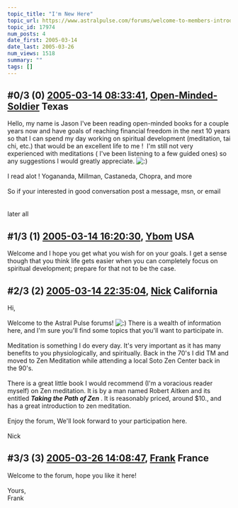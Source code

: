 ```yaml
---
topic_title: "I'm New Here"
topic_url: https://www.astralpulse.com/forums/welcome-to-members-introductions!/i-m-new-here-17974
topic_id: 17974
num_posts: 4
date_first: 2005-03-14
date_last: 2005-03-26
num_views: 1518
summary: ""
tags: []
---
```


## \#0/3 (0) [2005-03-14 08:33:41](https://www.astralpulse.com/forums/index.php?msg=155688), [Open-Minded-Soldier](https://www.astralpulse.com/forums/profile/?u=8600) Texas ##
<section>
Hello, my name is Jason I've been reading open-minded books for a couple years now and have goals of reaching financial freedom in the next 10 years so that I can spend my day working on spiritual development (meditation, tai chi, etc.) that would be an excellent life to me !  I'm still not very experienced with meditations ( I've been listening to a few guided ones) so any suggestions I would greatly appreciate.
<img alt=":)" class="smiley" src="https://www.astralpulse.com/forums/Smileys/fugue/smiley.png" title="Smiley"/>
<br>
<br>
I read alot ! Yogananda, Millman, Castaneda, Chopra, and more
<br>
<br>
So if your interested in good conversation post a message, msn, or email
<br>
<br>
<br>
later all
</section>

## \#1/3 (1) [2005-03-14 16:20:30](https://www.astralpulse.com/forums/index.php?msg=155743), [Ybom](https://www.astralpulse.com/forums/profile/?u=3928) USA ##
<section>
Welcome and I hope you get what you wish for on your goals. I get a sense though that you think life gets easier when you can completely focus on spiritual development; prepare for that not to be the case.
</section>

## \#2/3 (2) [2005-03-14 22:35:04](https://www.astralpulse.com/forums/index.php?msg=155829), [Nick](https://www.astralpulse.com/forums/profile/?u=2080) California ##
<section>
Hi,
<br>
<br>
Welcome to the Astral Pulse forums!
<img alt=":)" class="smiley" src="https://www.astralpulse.com/forums/Smileys/fugue/smiley.png" title="Smiley"/>
There is a wealth of information here, and I'm sure you'll find some topics that you'll want to participate in.
<br>
<br>
Meditation is something I do every day. It's very important as it has many benefits to you physiologically, and spiritually. Back in the 70's I did TM and moved to Zen Meditation while attending a local Soto Zen Center back in the 90's.
<br>
<br>
There is a great little book I would recommend (I'm a voracious reader myself) on Zen meditation. It is by a man named Robert Aitken and its entitled
<i>
 <b>
  Taking the Path of Zen
 </b>
</i>
. It is reasonably priced, around $10., and has a great introduction to zen meditation.
<br>
<br>
Enjoy the forum, We'll look forward to your participation here.
<br>
<br>
Nick
</section>

## \#3/3 (3) [2005-03-26 14:08:47](https://www.astralpulse.com/forums/index.php?msg=157704), [Frank](https://www.astralpulse.com/forums/profile/?u=359) France ##
<section>
Welcome to the forum, hope you like it here!
<br>
<br>
Yours,
<br>
Frank
</section>